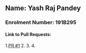 ## Name: Yash Raj Pandey
### Enrolment Number: 191B295
#### Link to Pull Requests:
1.[PR #1](https://github.com/C0D1NG/Programming/pull/263)
2.
3.
4.
